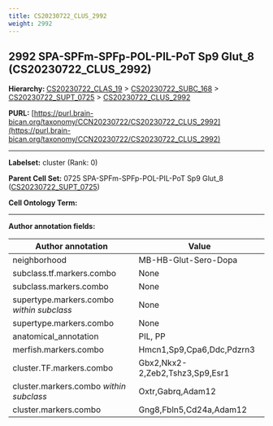 ```yaml
---
title: CS20230722_CLUS_2992
weight: 2992
---
```

## 2992 SPA-SPFm-SPFp-POL-PIL-PoT Sp9 Glut_8 (CS20230722_CLUS_2992)
<b>Hierarchy: </b>
[CS20230722_CLAS_19](../CS20230722_CLAS_19) >
[CS20230722_SUBC_168](../CS20230722_SUBC_168) >
[CS20230722_SUPT_0725](../CS20230722_SUPT_0725) >
[CS20230722_CLUS_2992](../CS20230722_CLUS_2992)

**PURL:** [https://purl.brain-bican.org/taxonomy/CCN20230722/CS20230722_CLUS_2992](https://purl.brain-bican.org/taxonomy/CCN20230722/CS20230722_CLUS_2992)

---


**Labelset:** cluster (Rank: 0)

**Parent Cell Set:** 0725 SPA-SPFm-SPFp-POL-PIL-PoT Sp9 Glut_8 ([CS20230722_SUPT_0725](../CS20230722_SUPT_0725))



**Cell Ontology Term:** 

[MARKER GENES.]: #


---

[TRANSFERRED ANNOTATIONS.]: #


[AUTHOR ANNOTATION FIELDS.]: #


**Author annotation fields:**

| Author annotation | Value |
|-------------------|-------|
|neighborhood|MB-HB-Glut-Sero-Dopa|
|subclass.tf.markers.combo|None|
|subclass.markers.combo|None|
|supertype.markers.combo _within subclass_|None|
|supertype.markers.combo|None|
|anatomical_annotation|PIL, PP|
|merfish.markers.combo|Hmcn1,Sp9,Cpa6,Ddc,Pdzrn3|
|cluster.TF.markers.combo|Gbx2,Nkx2-2,Zeb2,Tshz3,Sp9,Esr1|
|cluster.markers.combo _within subclass_|Oxtr,Gabrq,Adam12|
|cluster.markers.combo|Gng8,Fbln5,Cd24a,Adam12|
